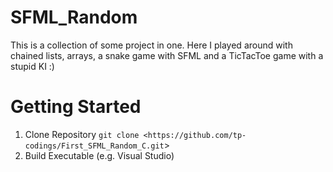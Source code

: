 # SFML_Random

This is a collection of some project in one. Here I played around with chained lists, arrays, a snake game with SFML and a TicTacToe game with a stupid KI :)

# Getting Started

1. Clone Repository
`git clone <https://github.com/tp-codings/First_SFML_Random_C.git`>
2. Build Executable (e.g. Visual Studio)

